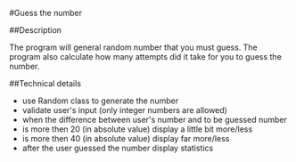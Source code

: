 #Guess the number

##Description

The program will general random number that you must guess. The program also calculate how many attempts did it take for you to guess the number.

##Technical details

* use Random class to generate the number
* validate user's input (only integer numbers are allowed)
* when the difference between user's number and to be guessed number 
 * is more then 20 (in absolute value) display a little bit more/less 
 * is more then 40 (in absolute value) display far more/less
* after the user guessed the number display statistics 

